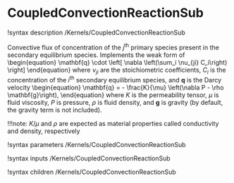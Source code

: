 # CoupledConvectionReactionSub
!syntax description /Kernels/CoupledConvectionReactionSub

Convective flux of concentration of the $j^{\mathrm{th}}$ primary species present in the
secondary equilibrium species. Implements the weak form of
\begin{equation}
\mathbf{q} \cdot \left[ \nabla \left(\sum_i \nu_{ji} C_i\right) \right]
\end{equation}
where $\nu_{ji}$ are the stoichiometric coefficients, $C_i$ is the concentration of the
$i^{\mathrm{th}}$ secondary equilibrium species, and $\mathbf{q}$ is the Darcy velocity
\begin{equation}
\mathbf{q} = - \frac{K}{\mu} \left(\nabla P - \rho \mathbf{g}\right),
\end{equation}
where $K$ is the permeability tensor, $\mu$ is fluid viscosity, $P$ is pressure,
$\rho$ is fluid density, and $\mathbf{g}$ is gravity (by default, the gravity term
is not included).

!!!note:
    $K/\mu$ and $\rho$ are expected as material properties called conductivity
    and density, respectively

!syntax parameters /Kernels/CoupledConvectionReactionSub

!syntax inputs /Kernels/CoupledConvectionReactionSub

!syntax children /Kernels/CoupledConvectionReactionSub
